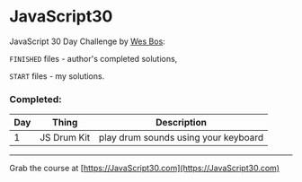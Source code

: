 # JavaScript30

JavaScript 30 Day Challenge by [Wes Bos](https://github.com/wesbos):

`FINISHED` files - author's completed solutions,

`START` files - my solutions.

### Completed:

Day  | Thing          | Description                          
-----|----------------|--------------------------------------
 1   | JS Drum Kit    | play drum sounds using your keyboard 
 
---
Grab the course at [https://JavaScript30.com](https://JavaScript30.com)
